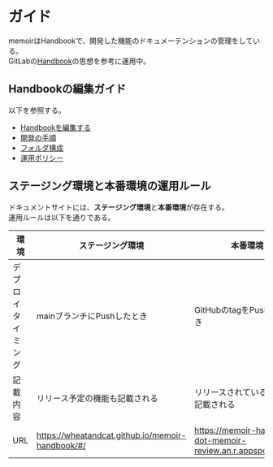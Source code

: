 # ガイド

memoirはHandbookで、開発した機能のドキュメーテンションの管理をしている。<br/>
GitLabの[Handbook](https://about.gitlab.com/handbook/)の思想を参考に運用中。


## Handbookの編集ガイド
以下を参照する。
  - [Handbookを編集する](guide/01-local)
  - [開発の手順](guide/02-work-procedure)
  - [フォルダ構成](guide/03-folder-structure)
  - [運用ポリシー](guide/04-policy)

## ステージング環境と本番環境の運用ルール

ドキュメントサイトには、**ステージング環境**と**本番環境**が存在する。<br/>
運用ルールは以下を通りである。

|  環境  | ステージング環境  | 本番環境 |
| ---- | ---- | ---- |
|  デプロイタイミング  |  mainブランチにPushしたとき  | GitHubのtagをPushしたとき |
|  記載内容  |  リリース予定の機能も記載される  | リリースされている機能のみ記載される |
|  URL  |  https://wheatandcat.github.io/memoir-handbook/#/  | https://memoir-handbook-dot-memoir-review.an.r.appspot.com/#/ |
